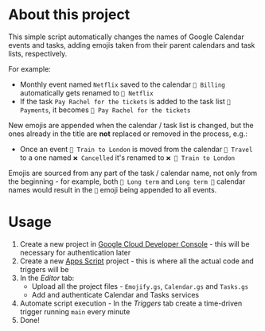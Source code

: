 # About this project

This simple script automatically changes the names of Google Calendar events and tasks, adding emojis taken from their parent calendars and task lists, respectively. 

For example:
- Monthly event named `Netflix` saved to the calendar `🔄 Billing` automatically gets renamed to  `🔄 Netflix`
- If the task `Pay Rachel for the tickets` is added to the task list `💸 Payments`,  it becomes `💸 Pay Rachel for the tickets`


New emojis are appended when the calendar / task list is changed, but the ones already in the title are **not**  replaced or removed in the process, e.g.:
- Once an event `🚆 Train to London` is moved from the calendar `🚆 Travel` to a one named `❌ Cancelled` it's renamed to `❌ 🚆 Train to London`

Emojis are sourced from any part of the task / calendar name, not only from the beginning - for example, both `📆 Long term` and `Long term 📆` calendar names would result in the `📆` emoji being appended to all events.

# Usage

1. Create a new project in [Google Cloud Developer Console](https://console.cloud.google.com) - this will be necessary for authentication later
2. Create a new [Apps Script](https://script.google.com/home) project - this is where all the actual code and triggers will be
3.  In the *Editor* tab:
    -  Upload all the project files - `Emojify.gs`, `Calendar.gs` and `Tasks.gs`
    -  Add and authenticate Calendar and Tasks services
4.  Automate script execution - In the *Triggers* tab create a time-driven trigger running `main` every minute
5.  Done!